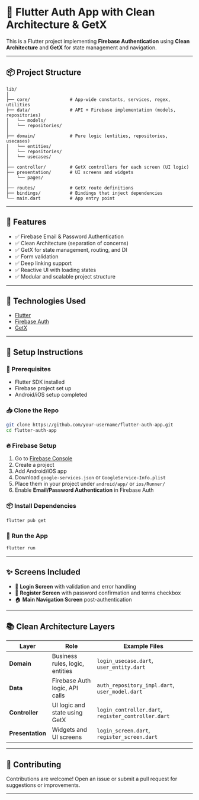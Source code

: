 # 🚀 Flutter Auth App with Clean Architecture & GetX

This is a Flutter project implementing **Firebase Authentication** using **Clean Architecture** and **GetX** for state management and navigation.

---

## 📦 Project Structure

```
lib/
│
├── core/               # App-wide constants, services, regex, utilities
├── data/               # API + Firebase implementation (models, repositories)
│   └── models/
│   └── repositories/
│
├── domain/             # Pure logic (entities, repositories, usecases)
│   └── entities/
│   └── repositories/
│   └── usecases/
│
├── controller/         # GetX controllers for each screen (UI logic)
├── presentation/       # UI screens and widgets
│   └── pages/
│
├── routes/             # GetX route definitions
├── bindings/           # Bindings that inject dependencies
└── main.dart           # App entry point
```

---

## 🔐 Features

- ✅ Firebase Email & Password Authentication
- ✅ Clean Architecture (separation of concerns)
- ✅ GetX for state management, routing, and DI
- ✅ Form validation
- ✅ Deep linking support
- ✅ Reactive UI with loading states
- ✅ Modular and scalable project structure

---

## 🧠 Technologies Used

- [Flutter](https://flutter.dev/)
- [Firebase Auth](https://firebase.flutter.dev/)
- [GetX](https://pub.dev/packages/get)

---

## 🧰 Setup Instructions

### 🔧 Prerequisites

- Flutter SDK installed
- Firebase project set up
- Android/iOS setup completed

### 📥 Clone the Repo

```bash
git clone https://github.com/your-username/flutter-auth-app.git
cd flutter-auth-app
```

### 🔥 Firebase Setup

1. Go to [Firebase Console](https://console.firebase.google.com/)
2. Create a project
3. Add Android/iOS app
4. Download `google-services.json` or `GoogleService-Info.plist`
5. Place them in your project under `android/app/` or `ios/Runner/`
6. Enable **Email/Password Authentication** in Firebase Auth

### 📦 Install Dependencies

```bash
flutter pub get
```

### 🚀 Run the App

```bash
flutter run
```

---

## ✨ Screens Included

- 🔐 **Login Screen** with validation and error handling
- 📝 **Register Screen** with password confirmation and terms checkbox
- 🏠 **Main Navigation Screen** post-authentication

---

## 📚 Clean Architecture Layers

| Layer        | Role                                  | Example Files              |
|--------------|----------------------------------------|----------------------------|
| **Domain**   | Business rules, logic, entities        | `login_usecase.dart`, `user_entity.dart` |
| **Data**     | Firebase Auth logic, API calls         | `auth_repository_impl.dart`, `user_model.dart` |
| **Controller** | UI logic and state using GetX         | `login_controller.dart`, `register_controller.dart` |
| **Presentation** | Widgets and UI screens              | `login_screen.dart`, `register_screen.dart` |

---

## 🤝 Contributing

Contributions are welcome! Open an issue or submit a pull request for suggestions or improvements.

---
